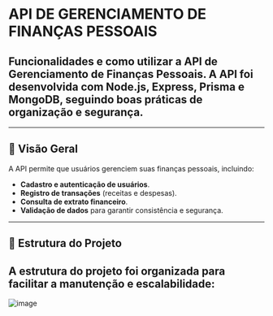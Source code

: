 # API DE GERENCIAMENTO DE FINANÇAS PESSOAIS

## Funcionalidades e como utilizar a API de Gerenciamento de Finanças Pessoais. A API foi desenvolvida com **Node.js**, **Express**, **Prisma** e **MongoDB**, seguindo boas práticas de organização e segurança.

---

## 🚀 Visão Geral

A API permite que usuários gerenciem suas finanças pessoais, incluindo:

- **Cadastro e autenticação de usuários**.
- **Registro de transações** (receitas e despesas).
- **Consulta de extrato financeiro**.
- **Validação de dados** para garantir consistência e segurança.

---

## 📂 Estrutura do Projeto

A estrutura do projeto foi organizada para facilitar a manutenção e escalabilidade:
---
![image](https://github.com/user-attachments/assets/4cdaf25f-9bcf-4a1c-9d03-f86c07e61dd1)


